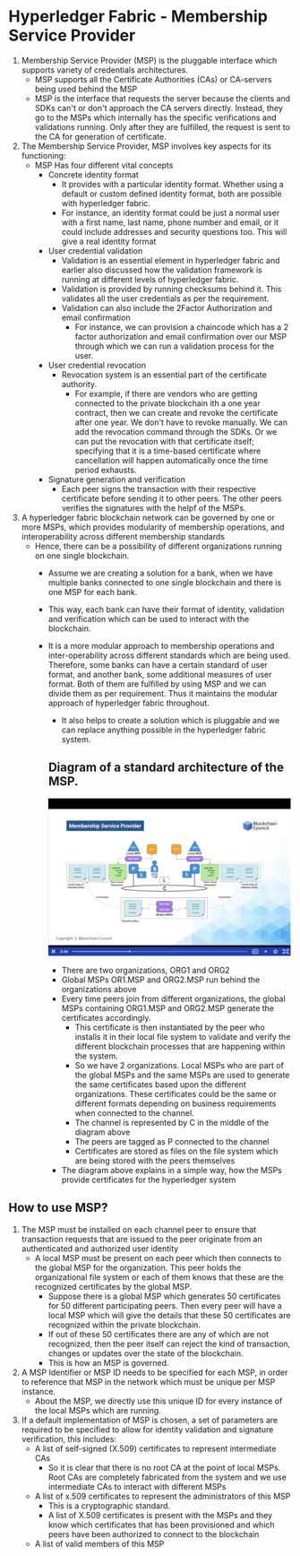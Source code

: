 # Hyperledger Fabric - Membership Service Provider

1.  Membership Service Provider (MSP) is the pluggable interface which supports variety of credentials architectures.
    -   MSP supports all the Certificate Authorities (CAs) or CA-servers being used behind the MSP
    -   MSP is the interface that requests the server because the clients and SDKs can't or don't approach the CA servers directly. Instead, they go to the MSPs which internally has the specific verifications and validations running. Only after they are fulfilled, the request is sent to the CA for generation of certificate.
2.  The Membership Service Provider, MSP involves key aspects for its functioning:
    -   MSP Has four different vital concepts
        -   Concrete identity format
            -   It provides with a particular identity format. Whether using a default or custom defined identity format, both are possible with hyperledger fabric.
            -   For instance, an identity format could be just a normal user with a first name, last name, phone number and email, or it could include addresses and security questions too. This will give a real identity format
        -   User credential validation
            -   Validation is an essential element in hyperledger fabric and earlier also discussed how the validation framework is running at different levels of hyperledger fabric.
            -   Validation is provided by running checksums behind it. This validates all the user credentials as per the requirement. 
            -   Validation can also include the 2Factor Authorization and email confirmation
                -   For instance, we can provision a chaincode which has a 2 factor authorization and email confirmation over our MSP through which we can run a validation process for the user.
        -   User credential revocation
            -   Revocation system is an essential part of the certificate authority. 
                -   For example, if there are vendors who are getting connected to the private blockchain ith a one year contract, then we can create and revoke the certificate after one year. We don't have to revoke manually. We can add the revocation command through the SDKs. Or we can put the revocation with that certificate itself; specifying that it is a time-based certificate where cancellation will happen automatically once the time period exhausts.
        -   Signature generation and verification
            -   Each peer signs the transaction with their respective certificate before sending it to other peers. The other peers verifies the signatures with the helpf of the MSPs.
3.  A hyperledger fabric blockchain network can be governed by one or more MSPs, which provides modularity of membership operations, and interoperability across different membership standards
    -   Hence, there can be a possibility of different organizations running on one single blockchain.
        -   Assume we are creating a solution for a bank, when we have multiple banks connected to one single blockchain and there is one MSP for each bank.
        -   This way, each bank can have their format of identity, validation and verification which can be used to interact with the blockchain.
        -   It is a more modular approach to membership operations and inter-operability across different standards which are being used. Therefore, some banks can have a certain standard of user format, and another bank, some additional measures of user format. Both of them are fulfilled by using MSP and we can divide them as per requirement. Thus it maintains the modular approach of hyperledger fabric throughout.
            -   It also helps to create a solution which is pluggable and we can replace anything possible in the hyperledger fabric system.

            ## Diagram of a standard architecture of the MSP.
            ![HLF](img/hlf-msp.png)

            -   There are two organizations, ORG1 and ORG2
            -   Global MSPs OR1.MSP and ORG2.MSP run behind the organizations above
            -   Every time peers join from different organizations, the global MSPs containing ORG1.MSP and ORG2.MSP generate the certificates accordingly.
                -   This certificate is then instantiated by the peer who installs it in their local file system to validate and verify the different blockchain processes that are happening within the system.
                -   So we have 2 organizations. Local MSPs who are part of the global MSPs and the same MSPs are used to generate the same certificates based upon the different organizations. These certificates could be the same or different formats depending on business requirements when connected to the channel.
                -   The channel is represented by C in the middle of the diagram above
                -   The peers are tagged as P connected to the channel
                -   Certificates are stored as files on the file system which are being stored with the peers themselves
            -   The diagram above explains in a simple way, how the MSPs provide certificates for the hyperledger system

## How to use MSP?

1.  The MSP must be installed on each channel peer to ensure that transaction requests that are issued to the peer originate from an authenticated and authorized user identity
    -   A local MSP must be present on each peer which then connects to the global MSP for the organization. This peer holds the organizational file system or each of them knows that these are the recognized certificates by the global MSP. 
        -   Suppose there is a global MSP which generates 50 certificates for 50 different participating peers. Then every peer will have a local MSP which will give the details that these 50 certificates are recognized within the private blockchain. 
        -   If out of these 50 certificates there are any of which are not recognized, then the peer itself can reject the kind of transaction, changes or updates over the state of the blockchain. 
        -   This is how an MSP is governed.
2.  A MSP Identifier or MSP ID needs to be specified for each MSP, in order to reference that MSP in the network which must be unique per MSP instance.
    -   About the MSP, we directly use this unique ID for every instance of the local MSPs which are running.
3.  If a default implementation of MSP is chosen, a set of parameters are required to be specified to allow for identity validation and signature verification, this includes:
    -   A list of self-signed (X.509) certificates to represent intermediate CAs
        -   So it is clear that there is no root CA at the point of local MSPs. Root CAs are completely fabricated from the system and we use intermediate CAs to interact with different MSPs
    -   A list of x.509 certificates to represent the administrators of this MSP
        -   This is a cryptographic standard. 
        -   A list of X.509 certificates is present with the MSPs and they know which certificates that has been provisioned and which peers have been authorized to connect to the blockchain
    -   A list of valid members of this MSP
